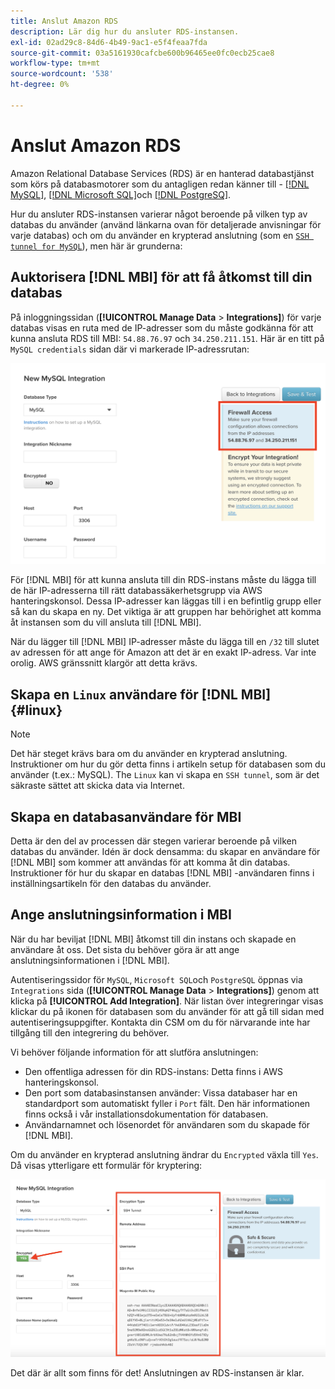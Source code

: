 ```yaml
---
title: Anslut Amazon RDS
description: Lär dig hur du ansluter RDS-instansen.
exl-id: 02ad29c8-84d6-4b49-9ac1-e5f4feaa7fda
source-git-commit: 03a5161930cafcbe600b96465ee0fc0ecb25cae8
workflow-type: tm+mt
source-wordcount: '538'
ht-degree: 0%

---
```


# Anslut Amazon RDS

Amazon Relational Database Services (RDS) är en hanterad databastjänst som körs på databasmotorer som du antagligen redan känner till - [[!DNL MySQL]](../integrations/mysql-via-a-direct-connection.md), [[!DNL Microsoft SQL]](../integrations/microsoft-sql-server.md)och [[!DNL PostgreSQ]](../integrations/postgresql.md).

Hur du ansluter RDS-instansen varierar något beroende på vilken typ av databas du använder (använd länkarna ovan för detaljerade anvisningar för varje databas) och om du använder en krypterad anslutning (som en [`SSH tunnel for MySQL`](../integrations/mysql-via-ssh-tunnel.md)), men här är grunderna:

## Auktorisera [!DNL MBI] för att få åtkomst till din databas

På inloggningssidan (**[!UICONTROL Manage Data** > **Integrations]**) för varje databas visas en ruta med de IP-adresser som du måste godkänna för att kunna ansluta RDS till MBI: `54.88.76.97` och `34.250.211.151`. Här är en titt på `MySQL credentials` sidan där vi markerade IP-adressrutan:

![](../../../assets/RDS_IP.png)

För [!DNL MBI] för att kunna ansluta till din RDS-instans måste du lägga till de här IP-adresserna till rätt databassäkerhetsgrupp via AWS hanteringskonsol. Dessa IP-adresser kan läggas till i en befintlig grupp eller så kan du skapa en ny. Det viktiga är att gruppen har behörighet att komma åt instansen som du vill ansluta till [!DNL MBI].

När du lägger till [!DNL MBI] IP-adresser måste du lägga till en `/32` till slutet av adressen för att ange för Amazon att det är en exakt IP-adress. Var inte orolig. AWS gränssnitt klargör att detta krävs.

## Skapa en `Linux` användare för [!DNL MBI] {#linux}

>[!NOTE]
>
>Det här steget krävs bara om du använder en krypterad anslutning. Instruktioner om hur du gör detta finns i artikeln setup för databasen som du använder (t.ex.: MySQL). The `Linux` kan vi skapa en `SSH tunnel`, som är det säkraste sättet att skicka data via Internet.

## Skapa en databasanvändare för MBI

Detta är den del av processen där stegen varierar beroende på vilken databas du använder. Idén är dock densamma: du skapar en användare för [!DNL MBI] som kommer att användas för att komma åt din databas. Instruktioner för hur du skapar en databas [!DNL MBI] -användaren finns i inställningsartikeln för den databas du använder.

## Ange anslutningsinformation i MBI

När du har beviljat [!DNL MBI] åtkomst till din instans och skapade en användare åt oss. Det sista du behöver göra är att ange anslutningsinformationen i [!DNL MBI].

Autentiseringssidor för `MySQL`, `Microsoft SQL`och `PostgreSQL` öppnas via `Integrations` sida (**[!UICONTROL Manage Data** > **Integrations]**) genom att klicka på **[!UICONTROL Add Integration]**. När listan över integreringar visas klickar du på ikonen för databasen som du använder för att gå till sidan med autentiseringsuppgifter. Kontakta din CSM om du för närvarande inte har tillgång till den integrering du behöver.

Vi behöver följande information för att slutföra anslutningen:

* Den offentliga adressen för din RDS-instans: Detta finns i AWS hanteringskonsol.
* Den port som databasinstansen använder: Vissa databaser har en standardport som automatiskt fyller i `Port` fält. Den här informationen finns också i vår installationsdokumentation för databasen.
* Användarnamnet och lösenordet för användaren som du skapade för [!DNL MBI].

Om du använder en krypterad anslutning ändrar du `Encrypted` växla till `Yes`. Då visas ytterligare ett formulär för kryptering:

![](../../../assets/sql-integration-encrypted-yes.png)

Det där är allt som finns för det! Anslutningen av RDS-instansen är klar.
